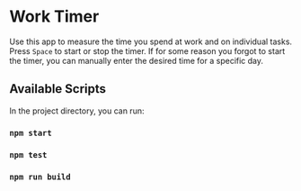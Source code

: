 # Work Timer

Use this app to measure the time you spend at work and on individual tasks.
Press `Space` to start or stop the timer. If for some reason you forgot to start the timer, you can manually enter the desired time for a specific day.

## Available Scripts

In the project directory, you can run:

### `npm start`
### `npm test`
### `npm run build`